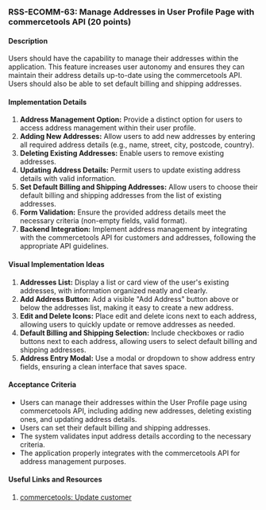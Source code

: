 ### RSS-ECOMM-63: Manage Addresses in User Profile Page with commercetools API (20 points)

#### Description
Users should have the capability to manage their addresses within the application. This feature increases user autonomy and ensures they can maintain their address details up-to-date using the commercetools API. Users should also be able to set default billing and shipping addresses.

#### Implementation Details
1. **Address Management Option:** Provide a distinct option for users to access address management within their user profile.
2. **Adding New Addresses:** Allow users to add new addresses by entering all required address details (e.g., name, street, city, postcode, country).
3. **Deleting Existing Addresses:** Enable users to remove existing addresses.
4. **Updating Address Details:** Permit users to update existing address details with valid information.
5. **Set Default Billing and Shipping Addresses:** Allow users to choose their default billing and shipping addresses from the list of existing addresses.
6. **Form Validation:** Ensure the provided address details meet the necessary criteria (non-empty fields, valid format).
7. **Backend Integration:** Implement address management by integrating with the commercetools API for customers and addresses, following the appropriate API guidelines.

#### Visual Implementation Ideas
1. **Addresses List:** Display a list or card view of the user's existing addresses, with information organized neatly and clearly.
2. **Add Address Button:** Add a visible "Add Address" button above or below the addresses list, making it easy to create a new address.
3. **Edit and Delete Icons:** Place edit and delete icons next to each address, allowing users to quickly update or remove addresses as needed.
4. **Default Billing and Shipping Selection:** Include checkboxes or radio buttons next to each address, allowing users to select default billing and shipping addresses.
5. **Address Entry Modal:** Use a modal or dropdown to show address entry fields, ensuring a clean interface that saves space.

#### Acceptance Criteria
- Users can manage their addresses within the User Profile page using commercetools API, including adding new addresses, deleting existing ones, and updating address details.
- Users can set their default billing and shipping addresses.
- The system validates input address details according to the necessary criteria.
- The application properly integrates with the commercetools API for address management purposes.

#### Useful Links and Resources
1. [commercetools: Update customer](https://docs.commercetools.com/api/projects/customers#update-actions)